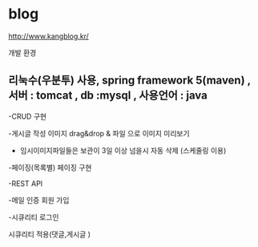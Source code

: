 # blog         
http://www.kangblog.kr/

개발 환경 

리눅수(우분투) 사용,  spring framework 5(maven) ,  서버 : tomcat   ,  db :mysql    ,  사용언어 : java     
-------------------------------
-CRUD 구현

-게시글 작성 이미지 drag&drop & 파일 으로 이미지 미리보기 

- 임시이미지파일들은 보관이 3일 이상 넘을시 자동 삭제 (스케줄링 이용) 

-페이징(목록별) 페이징 구현

-REST API 

-메일 인증 회원 가입 

-시큐리티 로그인 

 시큐리티 적용(댓글,게시글 )

